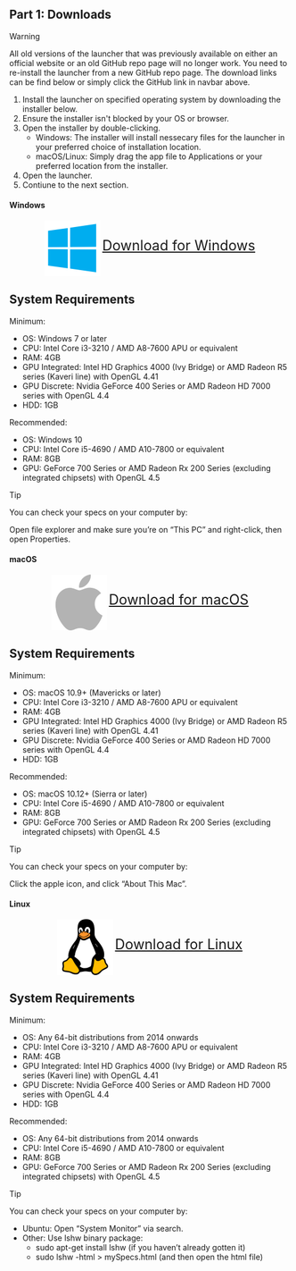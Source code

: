 Part 1: Downloads
---

> [!WARNING]
> All old versions of the launcher that was previously available on either an official website or an old GitHub repo page will no longer work. You need to re-install the launcher from a new GitHub repo page. The download links can be find below or simply click the GitHub link in navbar above.

1. Install the launcher on specified operating system by downloading the installer below.
2. Ensure the installer isn't blocked by your OS or browser.
3. Open the installer by double-clicking.
	- Windows: The installer will install nessecary files for the launcher in your preferred choice of installation location.
	- macOS/Linux: Simply drag the app file to Applications or your preferred location from the installer.
4. Open the launcher.
5. Contiune to the next section.

<!-- tabs:start -->

#### **Windows**

<div style="display:block;margin-left:auto;margin-right:auto;text-align:center"><img src="img/windows.png" height="100" style="vertical-align:middle"> <a style="font-size:25px" href="https://github.com/CyberConnects2/The-World-RCraft-Launcher/releases/latest/latest/download/TheWorldRCraftLauncher-win-setup.exe">Download for Windows</a></div>

System Requirements
---

Minimum:
- OS: Windows 7 or later
- CPU: Intel Core i3-3210 / AMD A8-7600 APU or equivalent
- RAM: 4GB
- GPU Integrated: Intel HD Graphics 4000 (Ivy Bridge) or AMD Radeon R5 series (Kaveri line) with OpenGL 4.41
- GPU Discrete: Nvidia GeForce 400 Series or AMD Radeon HD 7000 series with OpenGL 4.4
- HDD: 1GB

Recommended:
- OS: Windows 10
- CPU: Intel Core i5-4690 / AMD A10-7800 or equivalent	
- RAM: 8GB
- GPU: GeForce 700 Series or AMD Radeon Rx 200 Series (excluding integrated chipsets) with OpenGL 4.5

> [!TIP]
> You can check your specs on your computer by:
>
> Open file explorer and make sure you’re on “This PC” and right-click, then open Properties.

#### **macOS**

<div style="display:block;margin-left:auto;margin-right:auto;text-align:center"><img src="img/macos.png" height="100" style="vertical-align:middle"> <a style="font-size:25px" href="https://github.com/CyberConnects2/The-World-RCraft-Launcher/releases/latest/latest/download/TheWorldRCraftLauncher-mac-setup.dmg">Download for macOS</a></div>

System Requirements
---

Minimum:
- OS: macOS 10.9+ (Mavericks or later)
- CPU: Intel Core i3-3210 / AMD A8-7600 APU or equivalent
- RAM: 4GB
- GPU Integrated: Intel HD Graphics 4000 (Ivy Bridge) or AMD Radeon R5 series (Kaveri line) with OpenGL 4.41
- GPU Discrete: Nvidia GeForce 400 Series or AMD Radeon HD 7000 series with OpenGL 4.4
- HDD: 1GB

Recommended:
- OS: macOS 10.12+ (Sierra or later)
- CPU: Intel Core i5-4690 / AMD A10-7800 or equivalent	
- RAM: 8GB
- GPU: GeForce 700 Series or AMD Radeon Rx 200 Series (excluding integrated chipsets) with OpenGL 4.5

> [!TIP]
> You can check your specs on your computer by:
>
> Click the apple icon, and click “About This Mac”.

#### **Linux**

<div style="display:block;margin-left:auto;margin-right:auto;text-align:center"><img src="img/linux.png" height="100" style="vertical-align:middle"> <a style="font-size:25px" href="https://github.com/CyberConnects2/The-World-RCraft-Launcher/releases/latest/latest/download/TheWorldRCraftLauncher-linux-setup.AppImage">Download for Linux</a></div>

System Requirements
---

Minimum:
- OS: Any 64-bit distributions from 2014 onwards
- CPU: Intel Core i3-3210 / AMD A8-7600 APU or equivalent
- RAM: 4GB
- GPU Integrated: Intel HD Graphics 4000 (Ivy Bridge) or AMD Radeon R5 series (Kaveri line) with OpenGL 4.41
- GPU Discrete: Nvidia GeForce 400 Series or AMD Radeon HD 7000 series with OpenGL 4.4
- HDD: 1GB

Recommended:
- OS: Any 64-bit distributions from 2014 onwards
- CPU: Intel Core i5-4690 / AMD A10-7800 or equivalent	
- RAM: 8GB
- GPU: GeForce 700 Series or AMD Radeon Rx 200 Series (excluding integrated chipsets) with OpenGL 4.5

> [!TIP]
> You can check your specs on your computer by:
>
> - Ubuntu: Open “System Monitor” via search.
> - Other: Use lshw binary package:
> 	- sudo apt-get install lshw (if you haven’t already gotten it)
> 	- sudo lshw -html > mySpecs.html (and then open the html file)

<!-- tabs:end -->
